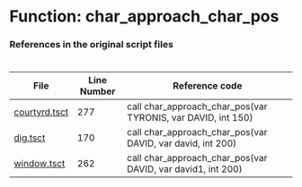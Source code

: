 # Function: char_approach_char_pos
### References in the original script files

#

| File | Line Number | Reference code |
| --- | --- | --- |
| [courtyrd.tsct](../../../out/courtyrd.tsct#L277) | 277 | call char_approach_char_pos(var TYRONIS, var DAVID, int 150) |
| [dig.tsct](../../../out/dig.tsct#L170) | 170 | call char_approach_char_pos(var DAVID, var david, int 200) |
| [window.tsct](../../../out/window.tsct#L262) | 262 | call char_approach_char_pos(var DAVID, var david1, int 200) |
